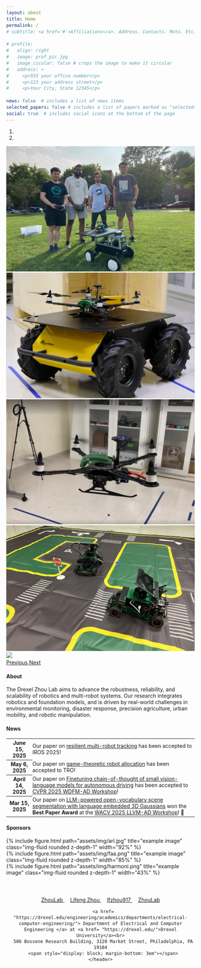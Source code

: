 ```yaml
---
layout: about
title: Home
permalink: /
# subtitle: <a href='#'>Affiliations</a>. Address. Contacts. Moto. Etc.

# profile:
#   align: right
#   image: prof_pic.jpg
#   image_cicular: false # crops the image to make it circular
#   address: >
#     <p>555 your office number</p>
#     <p>123 your address street</p>
#     <p>Your City, State 12345</p>

news: false  # includes a list of news items
selected_papers: false # includes a list of papers marked as "selected={true}"
social: true  # includes social icons at the bottom of the page
---
```



<!-- ************** Carousel ************** -->
<div id="carouselExampleIndicators" class="carousel slide carousel-fade" data-ride="carousel">
  <ol class="carousel-indicators">
    <li data-target="#carouselExampleIndicators" data-slide-to="0" class="active"></li>
    <li data-target="#carouselExampleIndicators" data-slide-to="1"></li>
<!--     <li data-target="#carouselExampleIndicators" data-slide-to="2"></li>
    <li data-target="#carouselExampleIndicators" data-slide-to="3"></li>
    <li data-target="#carouselExampleIndicators" data-slide-to="4"></li>
    <li data-target="#carouselExampleIndicators" data-slide-to="5"></li>
    <li data-target="#carouselExampleIndicators" data-slide-to="6"></li> -->
  </ol>
  <div class="carousel-inner">
    <div class="carousel-item active">
      <img class="d-block w-100" src="assets/img/labmempic.jpg">
    </div> 
    <div class="carousel-item ">
      <img class="d-block w-100" src="assets/img/huskydrone.png">
    </div>  
    <div class="carousel-item ">
      <img class="d-block w-100" src="assets/img/modalaidrone.png">
    </div> 
    <div class="carousel-item">
      <img class="d-block w-100" src="assets/img/autovehicle.jpeg">
    </div>
    <div class="carousel-item ">
      <img class="d-block w-100" src="assets/img/robottargt.jpeg">
    </div>

</div>
<a class="carousel-control-prev" href="#carouselExampleIndicators" role="button" data-slide="prev">
  <span class="carousel-control-prev-icon" aria-hidden="true"></span>
  <span class="sr-only">Previous</span>
</a>
<a class="carousel-control-next" href="#carouselExampleIndicators" role="button" data-slide="next">
  <span class="carousel-control-next-icon" aria-hidden="true"></span>
  <span class="sr-only">Next</span>
</a>
</div>


<div class="row">
    <div class="col-md-12">
        <span style="display: block; margin-bottom: 1em"></span>
        <h4> About </h4>
        The Drexel Zhou Lab aims to advance the robustness, reliability, and scalability of robotics and multi-robot systems. Our research integrates robotics and foundation models, and is driven by real-world challenges in environmental monitoring, disaster response, precision agriculture, urban mobility, and robotic manipulation. 
    </div>
</div>

<div class="row">
    <div class="col-md-12">
        <span style="display: block; margin-bottom: 1em"></span>
        <h4> News </h4>
        <div class="table-responsive">
            <table class="table table-sm table-borderless">
                <tr>
                    <th scope="row" style="padding-top: 0.1em">June 15, 2025</th>
                    <td style="padding-top: 0em; padding-left: 0">
                        Our paper on <a href="https://arxiv.org/pdf/2409.11230">resilient multi-robot tracking</a> has been accepted to IROS 2025! 
                    </td>
                </tr>
                <tr>
                    <th scope="row" style="padding-top: 0.1em">May 6, 2025</th>
                    <td style="padding-top: 0em; padding-left: 0">
                        Our paper on <a href="https://ieeexplore.ieee.org/abstract/document/10989573">game-theoretic robot allocation</a> has been accepted to TRO! 
                    </td>
                </tr>
                <tr>
                    <th scope="row" style="padding-top: 0.1em">April 14, 2025</th>
                    <td style="padding-top: 0em; padding-left: 0">
                        Our paper on <a href="https://openaccess.thecvf.com/content/CVPR2025W/WDFM-AD/html/Chahe_ReasonDrive_Efficient_Visual_Question_Answering_for_Autonomous_Vehicles_with_Reasoning-Enhanced_CVPRW_2025_paper.html">Finetuning chain-of-thought of small vision-language models for autonomous driving</a> has been accepted to <a href = "https://wdfm-ad.github.io/">CVPR 2025 WDFM-AD Workshop</a>! 
                    </td>
                </tr>
                <tr>
                    <th scope="row" style="padding-top: 0.1em">Mar 15, 2025</th>
                    <td style="padding-top: 0em; padding-left: 0">
                        Our paper on <a href="https://openaccess.thecvf.com/content/WACV2025W/LLVMAD/html/Chahe_Query3D_LLM-Powered_Open-Vocabulary_Scene_Segmentation_with_Language_Embedded_3D_Gaussians_WACVW_2025_paper.html">LLM-powered open-vocabulary scene segmentation with language embedded 3D Gaussians</a> won the <strong>Best Paper Award</strong> at the  <a href = "https://llvm-ad.github.io/WACV_2025/">WACV 2025 LLVM-AD Workshop</a>! 🎉
                    </td>
                </tr>                
            </table>
        </div>
    </div>
</div>

<div class="row">
    <div class="col-md-12">
        <span style="display: block; margin-bottom: 0.5em"></span>
        <h4> Sponsors </h4>
        <span style="display: block; margin-bottom: 1em"></span>
        <div class="row">
            <div class="col-md-5">
                {% include figure.html path="assets/img/arl.jpg" title="example image" class="img-fluid rounded z-depth-1" width="92%" %}
                <!-- <div class="caption">
                    <a href= "https://www.dcist.org/">ARL CRA DCIST</a>: Resilient and safe target tracking with heterogeneous multi-robot teams. 
                </div>     -->
            </div>
            <div class="col-md-4">
                {% include figure.html path="assets/img/faa.png" title="example image" class="img-fluid rounded z-depth-1" width="85%" %}
            </div>
            <div class="col-md-3">
                {% include figure.html path="assets/img/harmoni.png" title="example image" class="img-fluid rounded z-depth-1" width="43%" %}
            </div>     
        </div>
    </div>
</div>

<span style="display: block; margin-bottom: 0.5em"></span>

<div class='container'>
    <header class="masthead text-center">
      <span style="display: block; margin-bottom: 4em"></span>
      <i class="fab fa-youtube"></i> <a href= "https://www.youtube.com/channel/UCPw3Yjm2b7bioxqOJbdVrEA" target="_blank"> ZhouLab </a> &nbsp;&nbsp;&nbsp;
      <i class="fab fa-linkedin"></i> <a href= "https://www.linkedin.com/in/lifeng-zhou-18135aa6/" target="_blank"> Lifeng Zhou </a> &nbsp;&nbsp;&nbsp;
      <i class="fab fa-twitter"></i> <a href= "http://twitter.com/lfzhou917" target="_blank"> lfzhou917 </a> &nbsp;&nbsp;&nbsp;
      <i class="fab fa-github"></i> <a href= "https://github.com/Zhourobotics" target="_blank"> ZhouLab </a>
      <br>

      <a href= "https://drexel.edu/engineering/academics/departments/electrical-computer-engineering/"> Department of Electrical and Computer Engineering </a> at <a href= "https://drexel.edu/">Drexel University</a><br>
      506 Bossone Research Building, 3120 Market Street, Philadelphia, PA 19104
      <span style="display: block; margin-bottom: 3em"></span>
    </header>
</div>